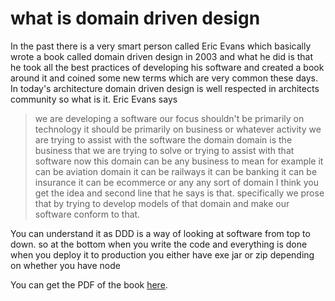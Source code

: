 # what is domain driven design

In the past there is a very smart person called Eric Evans which basically wrote a book called domain driven design in 2003 and what he did is that he took all the best practices of developing his software and created a book around it and coined some new terms which are very common these days. In today's architecture domain driven design is well respected in architects community so what is it. Eric Evans says
> we are developing a software our focus shouldn't be primarily on technology it should be primarily on business or whatever activity we are trying to assist with the software the domain domain is the business that we are trying to solve or trying to assist with that software now this domain can be any business to mean for example it can be aviation domain it can be railways it can be banking it can be insurance it can be ecommerce or any any sort of domain I think you get the idea and second line that he says is that.
> specifically we prose that by trying to develop models of that domain and make our software conform to that.

You can understand it as DDD is a way of looking at software from top to down.
so at the bottom when you write the code and everything is done when you deploy it to production you either have exe jar or zip depending on whether you have node

You can get the PDF of the book [here](https://www.domainlanguage.com/wp-content/uploads/2016/05/DDD_Reference_2015-03.pdf).
